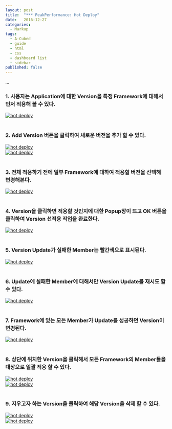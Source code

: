 ```yaml
---
layout: post
title:  "*** PeakPerformance: Hot Deploy"
date:   2016-12-27
categories:
  - Markup
tags:
  - A-Cubed
  - guide
  - html
  - css
  - dashboard list
  - sidebar
published: false
---
```


...

### 1. 사용자는 Application에 대한 Version을 특정 Framework에 대해서 먼저 적용해 볼 수 있다.

<a href="{{ site.url }}/images/works/20161227/image-1.jpg"><img src="{{ site.url }}/images/works/20161227/image-1.jpg" alt="hot deploy"></a>
<br>
<br>

### 2. Add Version 버튼을 클릭하여 새로운 버전을 추가 할 수 있다.

<a href="{{ site.url }}/images/works/20161227/image-2.jpg"><img src="{{ site.url }}/images/works/20161227/image-2.jpg" alt="hot deploy"></a>
<br>
<a href="{{ site.url }}/images/works/20161227/image-3.jpg"><img src="{{ site.url }}/images/works/20161227/image-3.jpg" alt="hot deploy"></a>
<br>
<br>

### 3. 전체 적용하기 전에 일부 Framework에 대하여 적용할 버전을 선택해 변경해본다.

<a href="{{ site.url }}/images/works/20161227/image-4.jpg"><img src="{{ site.url }}/images/works/20161227/image-4.jpg" alt="hot deploy"></a>
<br>
<br>

### 4. Version을 클릭하면 적용할 것인지에 대한 Popup창이 뜨고 OK 버튼을 클릭하여 Version 선적용 작업을 완료한다.

<a href="{{ site.url }}/images/works/20161227/image-5.jpg"><img src="{{ site.url }}/images/works/20161227/image-5.jpg" alt="hot deploy"></a>
<br>
<br>

### 5. Version Update가 실패한 Member는 빨간색으로 표시된다.

<a href="{{ site.url }}/images/works/20161227/image-6.jpg"><img src="{{ site.url }}/images/works/20161227/image-6.jpg" alt="hot deploy"></a>
<br>
<br>

### 6. Update에 실패한 Member에 대해서만 Version Update를 재시도 할 수 있다.

<a href="{{ site.url }}/images/works/20161227/image-7.jpg"><img src="{{ site.url }}/images/works/20161227/image-7.jpg" alt="hot deploy"></a>
<br>
<br>

### 7. Framework에 있는 모든 Member가 Update를 성공하면 Version이 변경된다.

<a href="{{ site.url }}/images/works/20161227/image-8.jpg"><img src="{{ site.url }}/images/works/20161227/image-8.jpg" alt="hot deploy"></a>
<br>
<br>

### 8. 상단에 위치한 Version을 클릭해서 모든 Framework의 Member들을 대상으로 일괄 적용 할 수 있다.

<a href="{{ site.url }}/images/works/20161227/image-9.jpg"><img src="{{ site.url }}/images/works/20161227/image-9.jpg" alt="hot deploy"></a>
<br>
<a href="{{ site.url }}/images/works/20161227/image-10.jpg"><img src="{{ site.url }}/images/works/20161227/image-10.jpg" alt="hot deploy"></a>
<br>
<br>

### 9. 지우고자 하는 Version을 클릭하여 해당 Version을 삭제 할 수 있다.

<a href="{{ site.url }}/images/works/20161227/image-11.jpg"><img src="{{ site.url }}/images/works/20161227/image-11.jpg" alt="hot deploy"></a>
<br>
<a href="{{ site.url }}/images/works/20161227/image-12.jpg"><img src="{{ site.url }}/images/works/20161227/image-12.jpg" alt="hot deploy"></a>